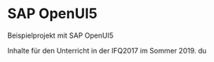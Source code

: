 # SAP OpenUI5
Beispielprojekt mit SAP OpenUI5

Inhalte für den Unterricht in der IFQ2017 im Sommer 2019.
du
